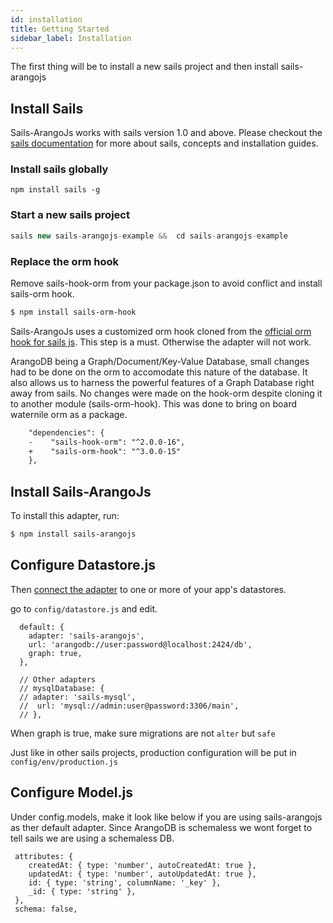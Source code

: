 ```yaml
---
id: installation
title: Getting Started
sidebar_label: Installation
---
```


The first thing will be to install a new sails project and then install sails-arangojs

## Install Sails

Sails-ArangoJs works with sails version 1.0 and above. Please checkout the [sails documentation](https://sailsjs.com/) for more about sails, concepts and installation guides.

### Install sails globally

```
npm install sails -g
```

### Start a new sails project

```js
sails new sails-arangojs-example &&  cd sails-arangojs-example
```

### Replace the orm hook

Remove sails-hook-orm from your package.json to avoid conflict and install sails-orm hook.

```sh
$ npm install sails-orm-hook
```

Sails-ArangoJs uses a customized orm hook cloned from the [official orm hook for sails js](https://github.com/balderdashy/sails-hook-orm). This step is a must. Otherwise the adapter will not work.

ArangoDB being a Graph/Document/Key-Value Database, small changes had to be done on the orm to accomodate this nature of the database. It also allows us to harness the powerful features of a Graph Database right away from sails. No changes were made on the hook-orm despite cloning it to another module (sails-orm-hook). This was done to bring on board waternile orm as a package.

```diff
    "dependencies": {
    -    "sails-hook-orm": "^2.0.0-16",
    +    "sails-orm-hook": "^3.0.0-15"
    },
```

## Install Sails-ArangoJs

To install this adapter, run:

```sh
$ npm install sails-arangojs
```

## Configure Datastore.js

Then [connect the adapter](https://sailsjs.com/documentation/reference/configuration/sails-config-datastores) to one or more of your app's datastores.

go to `config/datastore.js` and edit.

```
  default: {
    adapter: 'sails-arangojs',
    url: 'arangodb://user:password@localhost:2424/db',
    graph: true,
  },

  // Other adapters
  // mysqlDatabase: {
  // adapter: 'sails-mysql',
  //  url: 'mysql://admin:user@password:3306/main',
  // },
```

When graph is true, make sure migrations are not `alter` but `safe`

Just like in other sails projects, production configuration will be put in `config/env/production.js`

## Configure Model.js

Under config.models, make it look like below if you are using sails-arangojs as ther default adapter. Since ArangoDB is schemaless we wont forget to tell sails we are using a schemaless DB.

```
 attributes: {
    createdAt: { type: 'number', autoCreatedAt: true },
    updatedAt: { type: 'number', autoUpdatedAt: true },
    id: { type: 'string', columnName: '_key' },
    _id: { type: 'string' },
 },
 schema: false,
```
